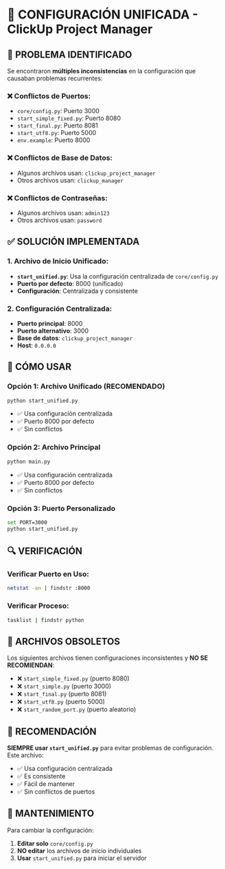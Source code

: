 # 🔧 CONFIGURACIÓN UNIFICADA - ClickUp Project Manager

## 🚨 PROBLEMA IDENTIFICADO

Se encontraron **múltiples inconsistencias** en la configuración que causaban problemas recurrentes:

### ❌ **Conflictos de Puertos:**
- `core/config.py`: Puerto 3000
- `start_simple_fixed.py`: Puerto 8080
- `start_final.py`: Puerto 8081
- `start_utf8.py`: Puerto 5000
- `env.example`: Puerto 8000

### ❌ **Conflictos de Base de Datos:**
- Algunos archivos usan: `clickup_project_manager`
- Otros archivos usan: `clickup_manager`

### ❌ **Conflictos de Contraseñas:**
- Algunos archivos usan: `admin123`
- Otros archivos usan: `password`

## ✅ **SOLUCIÓN IMPLEMENTADA**

### 1. **Archivo de Inicio Unificado:**
- **`start_unified.py`**: Usa la configuración centralizada de `core/config.py`
- **Puerto por defecto**: 8000 (unificado)
- **Configuración**: Centralizada y consistente

### 2. **Configuración Centralizada:**
- **Puerto principal**: 8000
- **Puerto alternativo**: 3000
- **Base de datos**: `clickup_project_manager`
- **Host**: `0.0.0.0`

## 🚀 **CÓMO USAR**

### **Opción 1: Archivo Unificado (RECOMENDADO)**
```bash
python start_unified.py
```
- ✅ Usa configuración centralizada
- ✅ Puerto 8000 por defecto
- ✅ Sin conflictos

### **Opción 2: Archivo Principal**
```bash
python main.py
```
- ✅ Usa configuración centralizada
- ✅ Puerto 8000 por defecto
- ✅ Sin conflictos

### **Opción 3: Puerto Personalizado**
```bash
set PORT=3000
python start_unified.py
```

## 🔍 **VERIFICACIÓN**

### **Verificar Puerto en Uso:**
```bash
netstat -an | findstr :8000
```

### **Verificar Proceso:**
```bash
tasklist | findstr python
```

## 📝 **ARCHIVOS OBSOLETOS**

Los siguientes archivos tienen configuraciones inconsistentes y **NO SE RECOMIENDAN**:
- ❌ `start_simple_fixed.py` (puerto 8080)
- ❌ `start_simple.py` (puerto 3000)
- ❌ `start_final.py` (puerto 8081)
- ❌ `start_utf8.py` (puerto 5000)
- ❌ `start_random_port.py` (puerto aleatorio)

## 🎯 **RECOMENDACIÓN**

**SIEMPRE usar `start_unified.py`** para evitar problemas de configuración. Este archivo:
- ✅ Usa configuración centralizada
- ✅ Es consistente
- ✅ Fácil de mantener
- ✅ Sin conflictos de puertos

## 🔧 **MANTENIMIENTO**

Para cambiar la configuración:
1. **Editar solo** `core/config.py`
2. **NO editar** los archivos de inicio individuales
3. **Usar** `start_unified.py` para iniciar el servidor
